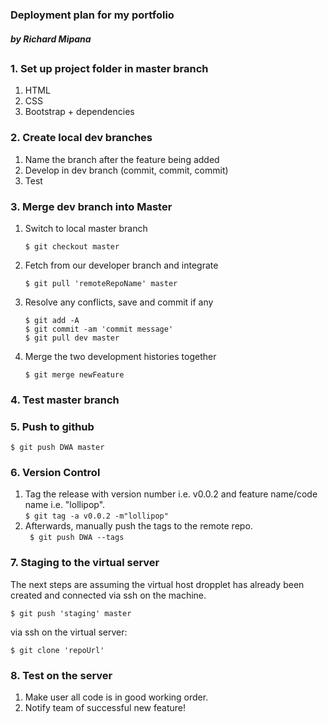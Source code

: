 ### Deployment plan for my portfolio  
##### *by Richard Mipana*
##

### 1. Set up project folder in master branch
  1.  HTML
  2.  CSS
  3.  Bootstrap + dependencies
### 2. Create local dev branches
1. Name the branch after the feature being added
2. Develop in dev branch (commit, commit, commit)
3. Test
### 3. Merge dev branch into Master
  1. Switch to local master branch
  		```
  		$ git checkout master
 		```
  2. Fetch from our developer branch and integrate 
  		```
  		$ git pull 'remoteRepoName' master
  		```
  3. Resolve any conflicts, save and commit if any
    	```
    	$ git add -A
    	$ git commit -am 'commit message'
    	$ git pull dev master
    	```
  4. Merge the two development histories together  
		```
		$ git merge newFeature
		```

### 4. Test master branch

### 5. Push to github
```
$ git push DWA master
```		

### 6. Version Control

1. Tag the release with version number i.e. v0.0.2 and feature name/code name i.e. "lollipop".  
		```
        $ git tag -a v0.0.2 -m"lollipop" 
        ```
2. Afterwards, manually push the tags to the remote repo.  
		``` 
		$ git push DWA --tags
		```
### 7. Staging to the virtual server 
The next steps are assuming the virtual host dropplet has already been created and connected via ssh on the machine.
```
$ git push 'staging' master
```
via ssh on the virtual server:
```
$ git clone 'repoUrl'
```

### 8. Test on the server  
1. Make user all code is in good working order.  
2. Notify team of successful new feature!
